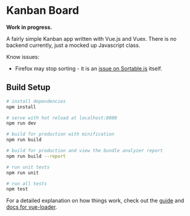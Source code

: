 # Kanban Board

**Work in progress.**

A fairly simple Kanban app written with Vue.js and Vuex. There is no backend currently, just a mocked up Javascript class.

Know issues:
- Firefox may stop sorting - it is an [issue on Sortable.js](https://github.com/RubaXa/Sortable/issues/1267) itself.

## Build Setup

``` bash
# install dependencies
npm install

# serve with hot reload at localhost:8080
npm run dev

# build for production with minification
npm run build

# build for production and view the bundle analyzer report
npm run build --report

# run unit tests
npm run unit

# run all tests
npm test
```

For a detailed explanation on how things work, check out the [guide](http://vuejs-templates.github.io/webpack/) and [docs for vue-loader](http://vuejs.github.io/vue-loader).
